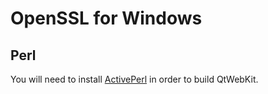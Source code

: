 OpenSSL for Windows
===================

Perl
----
You will need to install [ActivePerl](http://www.activestate.com/activeperl/downloads) in order to build QtWebKit.
